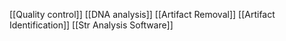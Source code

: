[[Quality control]]
[[DNA analysis]]
[[Artifact Removal]]
[[Artifact Identification]]
[[Str Analysis Software]]
